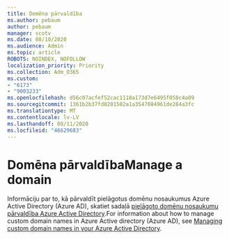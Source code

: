 ```yaml
---
title: Domēna pārvaldība
ms.author: pebaum
author: pebaum
manager: scotv
ms.date: 08/10/2020
ms.audience: Admin
ms.topic: article
ROBOTS: NOINDEX, NOFOLLOW
localization_priority: Priority
ms.collection: Adm_O365
ms.custom:
- "6173"
- "9003233"
ms.openlocfilehash: d56c07acfef52cac1118a173d7e6495f058c4a09
ms.sourcegitcommit: 1361b2b37fd0201502a1a3547084961de284a3fc
ms.translationtype: MT
ms.contentlocale: lv-LV
ms.lasthandoff: 08/11/2020
ms.locfileid: "46629683"
---
```

# <a name="manage-a-domain"></a><span data-ttu-id="369a3-102">Domēna pārvaldība</span><span class="sxs-lookup"><span data-stu-id="369a3-102">Manage a domain</span></span>

<span data-ttu-id="369a3-103">Informāciju par to, kā pārvaldīt pielāgotus domēnu nosaukumus Azure Active Directory (Azure AD), skatiet sadaļā [pielāgoto domēnu nosaukumu pārvaldība Azure Active Directory](https://docs.microsoft.com/azure/active-directory/users-groups-roles/domains-manage).</span><span class="sxs-lookup"><span data-stu-id="369a3-103">For information about how to manage custom domain names in Azure Active directory (Azure AD), see [Managing custom domain names in your Azure Active Directory](https://docs.microsoft.com/azure/active-directory/users-groups-roles/domains-manage).</span></span>